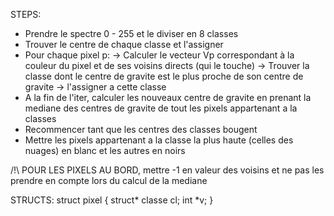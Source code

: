 STEPS:
- Prendre le spectre 0 - 255 et le diviser en 8 classes
- Trouver le centre de chaque classe et l'assigner
- Pour chaque pixel p:
  -> Calculer le vecteur Vp correspondant à la couleur du pixel et de ses voisins directs (qui le touche)
  -> Trouver la classe dont le centre de gravite est le plus proche de son centre de gravite
  -> l'assigner a cette classe
- A la fin de l'iter, calculer les nouveaux centre de gravite en prenant la mediane des centres de gravite de tout les pixels appartenant a la classes
- Recommencer tant que les centres des classes bougent
- Mettre les pixels appartenant a la classe la plus haute (celles des nuages) en blanc et les autres en noirs

/!\ POUR LES PIXELS AU BORD, mettre -1 en valeur des voisins et ne pas les prendre
en compte lors du calcul de la mediane


STRUCTS:
struct pixel {
  struct* classe cl;
  int *v;
}
